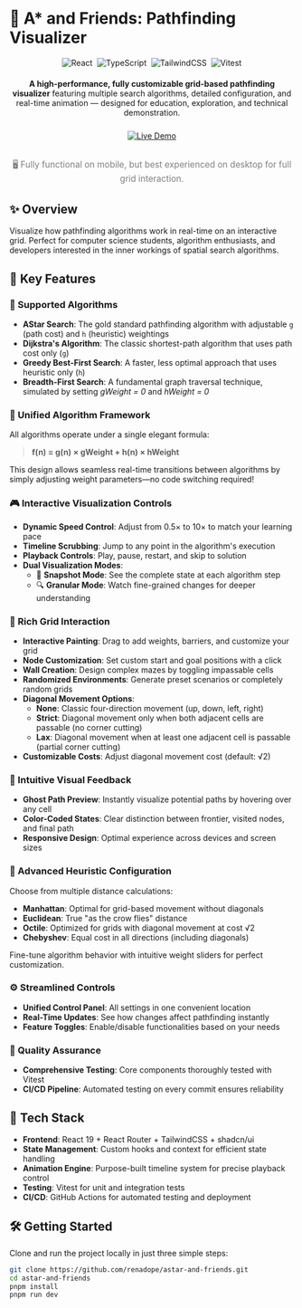 # 🧭 A* and Friends: Pathfinding Visualizer

<div style="display: flex; justify-content: center; gap: 8px; flex-wrap: wrap; margin-bottom: 20px;">
  <img src="https://img.shields.io/badge/React-19.1.0-61DAFB?style=for-the-badge&logo=react" alt="React" />
  <img src="https://img.shields.io/badge/TypeScript-5.8.3-3178C6?style=for-the-badge&logo=typescript" alt="TypeScript" />
  <img src="https://img.shields.io/badge/TailwindCSS-4.1.4-06B6D4?style=for-the-badge&logo=tailwindcss" alt="TailwindCSS" />
  <img src="https://img.shields.io/badge/Vitest-3.1.4-6E9F18?style=for-the-badge&logo=vitest" alt="Vitest" />
</div>

<p style="text-align: center; margin-bottom: 24px;">
  <strong>A high-performance, fully customizable grid-based pathfinding visualizer</strong> featuring multiple search algorithms, detailed configuration, and real-time animation — designed for education, exploration, and technical demonstration.
</p>

<div style="display: flex; justify-content: center; margin-bottom: 32px;">
  <a href="https://astarandfriends.io/" target="_blank">
    <img src="https://img.shields.io/badge/🚀_Live_Demo-Visit_Site-FF5757?style=for-the-badge" alt="Live Demo" />
  </a>
</div>

<p style="text-align: center; font-size: 0.95rem; color: gray; margin-bottom: 32px;">
  🖥️ Fully functional on mobile, but best experienced on desktop for full grid interaction.
</p>

## ✨ Overview

Visualize how pathfinding algorithms work in real-time on an interactive grid. Perfect for computer science students, algorithm enthusiasts, and developers interested in the inner workings of spatial search algorithms.

## 🎯 Key Features

### 🔁 Supported Algorithms

- **AStar Search**: The gold standard pathfinding algorithm with adjustable `g` (path cost) and `h` (heuristic) weightings
- **Dijkstra's Algorithm**: The classic shortest-path algorithm that uses path cost only (`g`)
- **Greedy Best-First Search**: A faster, less optimal approach that uses heuristic only (`h`)
- **Breadth-First Search**: A fundamental graph traversal technique, simulated by setting *gWeight = 0* and *hWeight = 0*

### 🧮 Unified Algorithm Framework

All algorithms operate under a single elegant formula:

> **f(n) = g(n) × gWeight + h(n) × hWeight**

This design allows seamless real-time transitions between algorithms by simply adjusting weight parameters—no code switching required!

### 🎮 Interactive Visualization Controls

- **Dynamic Speed Control**: Adjust from 0.5× to 10× to match your learning pace
- **Timeline Scrubbing**: Jump to any point in the algorithm's execution
- **Playback Controls**: Play, pause, restart, and skip to solution
- **Dual Visualization Modes**:
  - 📸 **Snapshot Mode**: See the complete state at each algorithm step
  - 🔍 **Granular Mode**: Watch fine-grained changes for deeper understanding

### 🎨 Rich Grid Interaction

- **Interactive Painting**: Drag to add weights, barriers, and customize your grid
- **Node Customization**: Set custom start and goal positions with a click
- **Wall Creation**: Design complex mazes by toggling impassable cells
- **Randomized Environments**: Generate preset scenarios or completely random grids
- **Diagonal Movement Options**:
  - **None**: Classic four-direction movement (up, down, left, right)
  - **Strict**: Diagonal movement only when both adjacent cells are passable (no corner cutting)
  - **Lax**: Diagonal movement when at least one adjacent cell is passable (partial corner cutting)
- **Customizable Costs**: Adjust diagonal movement cost (default: √2)

### 👀 Intuitive Visual Feedback

- **Ghost Path Preview**: Instantly visualize potential paths by hovering over any cell
- **Color-Coded States**: Clear distinction between frontier, visited nodes, and final path
- **Responsive Design**: Optimal experience across devices and screen sizes

### 🧠 Advanced Heuristic Configuration

Choose from multiple distance calculations:
- **Manhattan**: Optimal for grid-based movement without diagonals
- **Euclidean**: True "as the crow flies" distance
- **Octile**: Optimized for grids with diagonal movement at cost √2
- **Chebyshev**: Equal cost in all directions (including diagonals)

Fine-tune algorithm behavior with intuitive weight sliders for perfect customization.

### ⚙️ Streamlined Controls

- **Unified Control Panel**: All settings in one convenient location
- **Real-Time Updates**: See how changes affect pathfinding instantly
- **Feature Toggles**: Enable/disable functionalities based on your needs

### 🧪 Quality Assurance

- **Comprehensive Testing**: Core components thoroughly tested with Vitest
- **CI/CD Pipeline**: Automated testing on every commit ensures reliability

## 🧠 Tech Stack

- **Frontend**: React 19 + React Router + TailwindCSS + shadcn/ui
- **State Management**: Custom hooks and context for efficient state handling
- **Animation Engine**: Purpose-built timeline system for precise playback control
- **Testing**: Vitest for unit and integration tests
- **CI/CD**: GitHub Actions for automated testing and deployment

## 🛠️ Getting Started

Clone and run the project locally in just three simple steps:

```bash
git clone https://github.com/renadope/astar-and-friends.git
cd astar-and-friends
pnpm install
pnpm run dev
```
